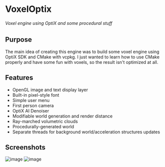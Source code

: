 # VoxelOptix
###### Voxel engine using OptiX and some procedural stuff
## Purpose
The main idea of creating this engine was to build some voxel engine using OptiX SDK and CMake with vcpkg. I just wanted to learn how to use CMake properly and have some fun with voxels, so the result isn't optimized at all. 
## Features
* OpenGL image and text display layer
* Built-in pixel-style font
* Simple user menu
* First person camera
* OptiX AI Denoiser
* Modifiable world generation and render distance
* Ray-marched volumetric clouds
* Procedurally-generated world
* Separate threads for background world/acceleration structures updates
## Screenshots
![image](https://github.com/wm1511/VoxelOptix/assets/72276813/a2e33b14-3d11-4b19-8fc9-64e4c818d485)
![image](https://github.com/wm1511/VoxelOptix/assets/72276813/6cef9c96-c994-4754-bb63-7c5ff345d187)
